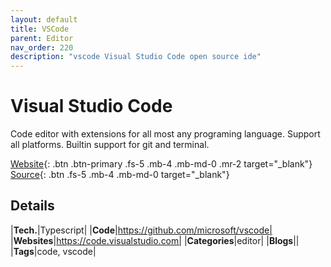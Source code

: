 ```yaml
---
layout: default
title: VSCode
parent: Editor
nav_order: 220
description: "vscode Visual Studio Code open source ide"
---
```


# Visual Studio Code

Code editor with extensions for all most any programing language. Support all platforms. Builtin support for git and terminal.

[Website](https://code.visualstudio.com/){: .btn .btn-primary .fs-5 .mb-4 .mb-md-0 .mr-2 target="_blank"}
[Source](https://github.com/microsoft/vscode){: .btn .fs-5 .mb-4 .mb-md-0 target="_blank"}

## Details

|**Tech.**|Typescript|
|**Code**|https://github.com/microsoft/vscode|
|**Websites**|https://code.visualstudio.com|
|**Categories**|editor|
|**Blogs**||
|**Tags**|code, vscode|
